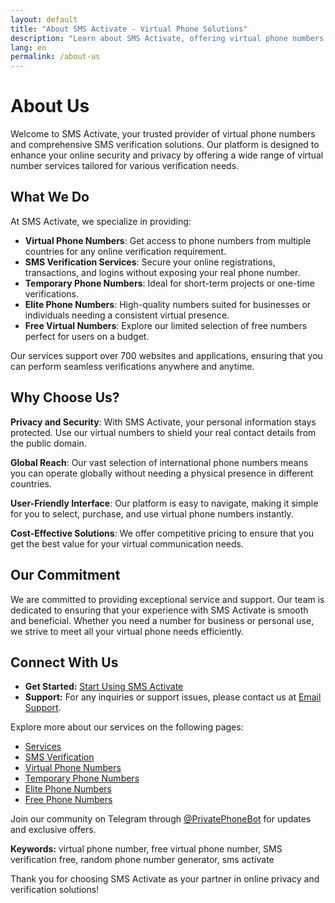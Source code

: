 ```yaml
---
layout: default
title: "About SMS Activate - Virtual Phone Solutions"
description: "Learn about SMS Activate, offering virtual phone numbers and SMS verification services globally."
lang: en
permalink: /about-us
---
```


# About Us

Welcome to SMS Activate, your trusted provider of virtual phone numbers and comprehensive SMS verification solutions. Our platform is designed to enhance your online security and privacy by offering a wide range of virtual number services tailored for various verification needs.

## What We Do

At SMS Activate, we specialize in providing:

- **Virtual Phone Numbers**: Get access to phone numbers from multiple countries for any online verification requirement.
- **SMS Verification Services**: Secure your online registrations, transactions, and logins without exposing your real phone number.
- **Temporary Phone Numbers**: Ideal for short-term projects or one-time verifications.
- **Elite Phone Numbers**: High-quality numbers suited for businesses or individuals needing a consistent virtual presence.
- **Free Virtual Numbers**: Explore our limited selection of free numbers perfect for users on a budget.

Our services support over 700 websites and applications, ensuring that you can perform seamless verifications anywhere and anytime.

## Why Choose Us?

**Privacy and Security**: With SMS Activate, your personal information stays protected. Use our virtual numbers to shield your real contact details from the public domain.

**Global Reach**: Our vast selection of international phone numbers means you can operate globally without needing a physical presence in different countries.

**User-Friendly Interface**: Our platform is easy to navigate, making it simple for you to select, purchase, and use virtual phone numbers instantly.

**Cost-Effective Solutions**: We offer competitive pricing to ensure that you get the best value for your virtual communication needs.

## Our Commitment

We are committed to providing exceptional service and support. Our team is dedicated to ensuring that your experience with SMS Activate is smooth and beneficial. Whether you need a number for business or personal use, we strive to meet all your virtual phone needs efficiently.

## Connect With Us

- **Get Started:** [Start Using SMS Activate](https://sms-activate.app/get-started)
- **Support:** For any inquiries or support issues, please contact us at [Email Support](mailto:support@sms-activate.app).

Explore more about our services on the following pages:
- [Services](/services)
- [SMS Verification](/sms-verification)
- [Virtual Phone Numbers](/virtual-phone-numbers)
- [Temporary Phone Numbers](/temporary-phone-numbers)
- [Elite Phone Numbers](/elite-phone-numbers)
- [Free Phone Numbers](/free-phone-numbers)

Join our community on Telegram through [@PrivatePhoneBot](https://t.me/PrivatePhoneBot) for updates and exclusive offers.

**Keywords:** virtual phone number, free virtual phone number, SMS verification free, random phone number generator, sms activate

Thank you for choosing SMS Activate as your partner in online privacy and verification solutions!